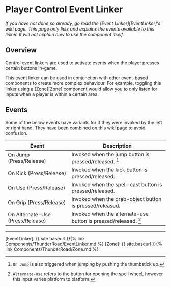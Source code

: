 # Player Control Event Linker
*If you have not done so already, go read the [Event Linker][EventLinker]'s wiki page. This page only lists and explains the events available to this linker. It will not explain how to use the component itself.*

## Overview
Control event linkers are used to activate events when the player presses certain buttons in-game. 

This event linker can be used in conjunction with other event-based components to create more complex behaviour. For example, toggling this linker using a [Zone][Zone] component would allow you to only listen for inputs when a player is within a certain area.  

## Events
Some of the below events have variants for if they were invoked by the left or right hand. They have been combined on this wiki page to avoid confusion.

| Event                             | Description
| ---                               | ---
| On Jump (Press/Release)           | Invoked when the jump button is pressed/released. [^1]
| On Kick (Press/Release)           | Invoked when the kick button is pressed/released.
| On Use (Press/Release)            | Invoked when the spell-cast button is pressed/released.
| On Grip (Press/Release)           | Invoked when the grab-object button is pressed/released.
| On Alternate-Use (Press/Release)  | Invoked when the alternate-use button is pressed/released. [^2]

-----

[^1]: `On Jump` is also triggered when jumping by pushing the thumbstick up. 
[^2]: `Alternate-Use` refers to the button for opening the spell wheel, however this input varies platform to platform.



[EventLinker]:  {{ site.baseurl }}{% link Components/ThunderRoad/EventLinker.md %}
[Zone]: {{ site.baseurl }}{% link Components/ThunderRoad/Zone.md %}